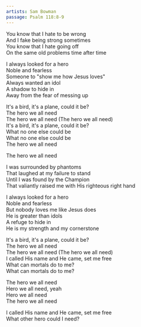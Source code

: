 ```yaml
---
artists: Sam Bowman
passage: Psalm 118:8-9
---
```

You know that I hate to be wrong  
And I fake being strong sometimes  
You know that I hate going off  
On the same old problems time after time  
  
I always looked for a hero  
Noble and fearless  
Someone to "show me how Jesus loves"  
Always wanted an idol  
A shadow to hide in  
Away from the fear of messing up  
  
It's a bird, it's a plane, could it be?  
The hero we all need  
The hero we all need (The hero we all need)  
It's a bird, it's a plane, could it be?  
What no one else could be  
What no one else could be  
The hero we all need  
  
The hero we all need  
  
I was surrounded by phantoms  
That laughed at my failure to stand  
Until I was found by the Champion  
That valiantly raised me with His righteous right hand  
  
I always looked for a hero  
Noble and fearless  
But nobody loves me like Jesus does  
He is greater than idols  
A refuge to hide in  
He is my strength and my cornerstone  
  
It's a bird, it's a plane, could it be?  
The hero we all need  
The hero we all need (The hero we all need)  
I called His name and He came, set me free  
What can mortals do to me?  
What can mortals do to me?  
  
The hero we all need  
Hero we all need, yeah  
Hero we all need  
The hero we all need  
  
I called His name and He came, set me free  
What other hero could I need?